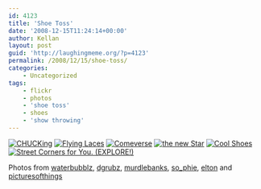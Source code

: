 ```yaml
---
id: 4123
title: 'Shoe Toss'
date: '2008-12-15T11:24:14+00:00'
author: Kellan
layout: post
guid: 'http://laughingmeme.org/?p=4123'
permalink: /2008/12/15/shoe-toss/
categories:
    - Uncategorized
tags:
    - flickr
    - photos
    - 'shoe toss'
    - shoes
    - 'show throwing'
---
```


[![CHUCKing](http://farm2.static.flickr.com/1056/1435471928_031318362a_m.jpg)](http://www.flickr.com/photos/waterbubblz/1435471928/ "CHUCKing by Marielle B-R, on Flickr") [![Flying Laces](http://farm1.static.flickr.com/37/122304394_36d8a2ae70_m.jpg)](http://www.flickr.com/photos/dgrubz/122304394/ "Flying Laces by Dgrubz, on Flickr") [![Comeverse](http://farm1.static.flickr.com/46/130365962_c20eb6bed5_m.jpg)](http://www.flickr.com/photos/murdlebanks/130365962/ "Comeverse by ZinK, on Flickr") [![the new Star](http://farm1.static.flickr.com/222/489844362_3ea0579c25_m.jpg)](http://www.flickr.com/photos/so_phie/489844362/ "the new Star by Sophie Teunissen, on Flickr") [![Cool Shoes](http://farm1.static.flickr.com/24/61439592_e2bfafbc88_m.jpg)](http://www.flickr.com/photos/elton/61439592/ "Cool Shoes by dooda, on Flickr") [![Street Corners for You. (EXPLORE!)](http://farm4.static.flickr.com/3241/3009655146_f8d97bbc43_m.jpg)](http://www.flickr.com/photos/picturesofthings/3009655146/ "Street Corners for You. (EXPLORE!) by nikki dee., on Flickr")

Photos from [waterbubblz](http://www.flickr.com/photos/waterbubblz/), [dgrubz](http://www.flickr.com/photos/dgrubz), [murdlebanks](http://www.flickr.com/photos/murdlebanks), [so\_phie](http://www.flickr.com/photos/so_phie/489844362/), [elton](http://www.flickr.com/photos/elton) and [picturesofthings](http://www.flickr.com/photos/picturesofthings)